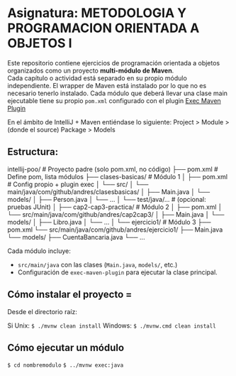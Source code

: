 # Asignatura: METODOLOGIA Y PROGRAMACION ORIENTADA A OBJETOS I 

Este repositorio contiene ejercicios de programación orientada a objetos organizados como un proyecto **multi-módulo de Maven**.  
Cada capítulo o actividad está separado en su propio módulo independiente.
El wrapper de Maven está instalado por lo que no es necesario tenerlo instalado.
Cada módulo que deberá llevar una clase main ejecutable tiene su propio `pom.xml` configurado con el plugin [Exec Maven Plugin](https://www.mojohaus.org/exec-maven-plugin/) 

En el ámbito de IntelliJ + Maven entiéndase lo siguiente:
Project > Module > (donde el source) Package > Models 



## Estructura:


intellij-poo/                 # Proyecto padre (solo pom.xml, no código)
 ├── pom.xml                  # Define <packaging>pom</packaging>, lista módulos
 ├── clases-basicas/          # Módulo 1
 │    ├── pom.xml             # Config propio + plugin exec
 │    └── src/
 │         └── main/java/com/github/andres/clasesbasicas/
 │              ├── Main.java
 │              └── models/
 │                   ├── Person.java
 │                   └── ...
 │         └── test/java/...  # (opcional: pruebas JUnit)
 │
 ├── cap2-cap3-practica/      # Módulo 2
 │    ├── pom.xml
 │    └── src/main/java/com/github/andres/cap2cap3/
 │         ├── Main.java
 │         └── models/
 │              ├── Libro.java
 │              └── ...
 │
 └── ejercicio1/              # Módulo 3
      ├── pom.xml
      └── src/main/java/com/github/andres/ejercicio1/
           ├── Main.java
           └── models/
                ├── CuentaBancaria.java
                └── ...


Cada módulo incluye:
- `src/main/java` con las clases (`Main.java`, `models/`, etc.)
- Configuración de `exec-maven-plugin` para ejecutar la clase principal.


## Cómo instalar el proyecto =
Desde el directorio raíz:

Si Unix: `$ ./mvnw clean install`
Windows: `$ ./mvnw.cmd clean install`

## Cómo ejecutar un módulo 
`$ cd nombremodulo`
`$ ../mvnw exec:java`

